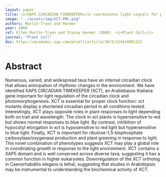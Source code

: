 ```yaml
---
layout: paper
title: <i>XAP5 CIRCADIAN TIMEKEEPER</i> coordinates light signals for proper timing of photomorphogenesis and the circadian clock in <i>Arabidopsis</i>
image: "../assets/img/XCT-PRC.png"
authors: Martin-Tryon and Harmer
year: 2008
ref: Ellen Martin-Tryon and Stacey Harmer (2008)  <i>Plant Cell</i>
journal: "Plant Cell"
doi: https://academic.oup.com/plcell/article/20/5/1244/6091212
---
```


# Abstract

Numerous, varied, and widespread taxa have an internal circadian clock that allows anticipation of rhythmic changes in the environment. We have identified XAP5 CIRCADIAN TIMEKEEPER (XCT), an Arabidopsis thaliana gene important for light regulation of the circadian clock and photomorphogenesis. XCT is essential for proper clock function: xct mutants display a shortened circadian period in all conditions tested. Interestingly, XCT plays opposite roles in plant responses to light depending both on trait and wavelength. The clock in xct plants is hypersensitive to red but shows normal responses to blue light. By contrast, inhibition of hypocotyl elongation in xct is hyposensitive to red light but hypersensitive to blue light. Finally, XCT is important for ribulose-1,5-bisphosphate carboxylase/oxygenase production and plant greening in response to light. This novel combination of phenotypes suggests XCT may play a global role in coordinating growth in response to the light environment. XCT contains a XAP5 domain and is well conserved across diverse taxa, suggesting it has a common function in higher eukaryotes. Downregulation of the XCT ortholog in Caenorhabditis elegans is lethal, suggesting that studies in Arabidopsis may be instrumental to understanding the biochemical activity of XCT.
